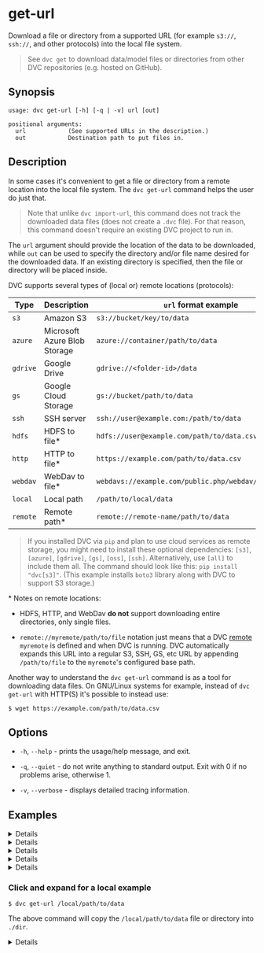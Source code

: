 # get-url

Download a file or directory from a supported URL (for example `s3://`,
`ssh://`, and other protocols) into the local file system.

> See `dvc get` to download data/model files or directories from other <abbr>DVC
> repositories</abbr> (e.g. hosted on GitHub).

## Synopsis

```usage
usage: dvc get-url [-h] [-q | -v] url [out]

positional arguments:
  url            (See supported URLs in the description.)
  out            Destination path to put files in.
```

## Description

In some cases it's convenient to get a file or directory from a remote location
into the local file system. The `dvc get-url` command helps the user do just
that.

> Note that unlike `dvc import-url`, this command does not track the downloaded
> data files (does not create a `.dvc` file). For that reason, this command
> doesn't require an existing <abbr>DVC project</abbr> to run in.

The `url` argument should provide the location of the data to be downloaded,
while `out` can be used to specify the directory and/or file name desired for
the downloaded data. If an existing directory is specified, then the file or
directory will be placed inside.

DVC supports several types of (local or) remote locations (protocols):

| Type     | Description                  | `url` format example                                   |
| -------- | ---------------------------- | ------------------------------------------------------ |
| `s3`     | Amazon S3                    | `s3://bucket/key/to/data`                              |
| `azure`  | Microsoft Azure Blob Storage | `azure://container/path/to/data`                       |
| `gdrive` | Google Drive                 | `gdrive://<folder-id>/data`                            |
| `gs`     | Google Cloud Storage         | `gs://bucket/path/to/data`                             |
| `ssh`    | SSH server                   | `ssh://user@example.com:/path/to/data`                 |
| `hdfs`   | HDFS to file\*               | `hdfs://user@example.com/path/to/data.csv`             |
| `http`   | HTTP to file\*               | `https://example.com/path/to/data.csv`                 |
| `webdav` | WebDav to file\*             | `webdavs://example.com/public.php/webdav/path/to/data` |
| `local`  | Local path                   | `/path/to/local/data`                                  |
| `remote` | Remote path\*                | `remote://remote-name/path/to/data`                    |

> If you installed DVC via `pip` and plan to use cloud services as remote
> storage, you might need to install these optional dependencies: `[s3]`,
> `[azure]`, `[gdrive]`, `[gs]`, `[oss]`, `[ssh]`. Alternatively, use `[all]` to
> include them all. The command should look like this: `pip install "dvc[s3]"`.
> (This example installs `boto3` library along with DVC to support S3 storage.)

\* Notes on remote locations:

- HDFS, HTTP, and WebDav **do not** support downloading entire directories, only
  single files.

- `remote://myremote/path/to/file` notation just means that a DVC
  [remote](/doc/command-reference/remote) `myremote` is defined and when DVC is
  running. DVC automatically expands this URL into a regular S3, SSH, GS, etc
  URL by appending `/path/to/file` to the `myremote`'s configured base path.

Another way to understand the `dvc get-url` command is as a tool for downloading
data files. On GNU/Linux systems for example, instead of `dvc get-url` with
HTTP(S) it's possible to instead use:

```dvc
$ wget https://example.com/path/to/data.csv
```

## Options

- `-h`, `--help` - prints the usage/help message, and exit.

- `-q`, `--quiet` - do not write anything to standard output. Exit with 0 if no
  problems arise, otherwise 1.

- `-v`, `--verbose` - displays detailed tracing information.

## Examples

<details>

### Click for Amazon S3 example

This command will copy an S3 object into the current working directory with the
same file name:

```dvc
$ dvc get-url s3://bucket/key
```

By default, DVC expects that AWS CLI is already
[configured](https://docs.aws.amazon.com/cli/latest/userguide/cli-chap-configure.html).

DVC will use the AWS credentials file to access S3. To override the
configuration, you can use the parameters described in `dvc remote modify`.

> We use the `boto3` library to and communicate with AWS. The following API
> methods may be performed:
>
> - `head_object`
> - `download_file`
>
> So make sure you have the `s3:GetObject` permission enabled.

</details>

<details>

### Click for Google Cloud Storage example

```dvc
$ dvc get-url gs://bucket/path file
```

The above command downloads the `/path` file (or directory) into `./file`.

</details>

<details>

### Click for SSH example

```dvc
$ dvc get-url ssh://user@example.com/path/to/data
```

Using default SSH credentials, the above command gets the `data` file (or
directory).

</details>

<details>

### Click for HDFS example

```dvc
$ dvc get-url hdfs://user@example.com/path/to/file
```

</details>

<details>

### Click for HTTP example

> Both HTTP and HTTPS protocols are supported.

```dvc
$ dvc get-url https://example.com/path/to/file
```

</details>

### Click and expand for a local example

```dvc
$ dvc get-url /local/path/to/data
```

The above command will copy the `/local/path/to/data` file or directory into
`./dir`.

</details>

<details>
